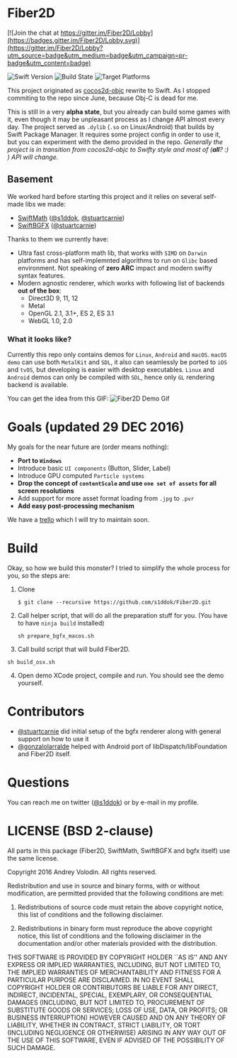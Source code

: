 # Fiber2D

[![Join the chat at https://gitter.im/Fiber2D/Lobby](https://badges.gitter.im/Fiber2D/Lobby.svg)](https://gitter.im/Fiber2D/Lobby?utm_source=badge&utm_medium=badge&utm_campaign=pr-badge&utm_content=badge)

![Swift Version](https://img.shields.io/badge/swift-3.0.2-green.svg?style=flat)
![Build State](https://img.shields.io/wercker/ci/wercker/docs.svg)
![Target Platforms](https://img.shields.io/badge/platform-iOS%20%7C%20tvOS%20%7C%20macOS%20%7C%20linux%20%7C%20Android%20-lightgrey.svg)

This project originated as [cocos2d-objc](https://github.com/cocos2d/cocos2d-objc) rewrite to Swift. As I stopped commiting to the repo since June, because Obj-C is dead for me. 

This is still in a very **alpha state**, but you already can build some games with it, even though it may be unpleasant process as I change API almost every day. The project served as `.dylib` (`.so` on Linux/Android) that builds by Swift Package Manager. It requires some project config in order to use it, but you can experiment with the demo provided in the repo.
*Generally the project is in transition from cocos2d-objc to Swifty style and most of (**all**? :) ) API will change.*

## Basement 
We worked hard before starting this project and it relies on several self-made libs we made:
* [SwiftMath](https://github.com/SwiftGFX/SwiftMath) ([@s1ddok](https://github.com/s1ddok), [@stuartcarnie](https://github.com/stuartcarnie))
* [SwiftBGFX](https://github.com/SwiftGFX/SwiftBGFX) ([@stuartcarnie](https://github.com/stuartcarnie))

Thanks to them we currently have:
* Ultra fast cross-platform math lib, that works with `SIMD` on `Darwin` platforms and has self-implemnted algorithms to run on `Glibc` based environment. Not speaking of **zero ARC** impact and modern swifty syntax features.
* Modern agnostic renderer, which works with following list of backends **out of the box**:
  * Direct3D 9, 11, 12
  * Metal
  * OpenGL 2.1, 3.1+, ES 2, ES 3.1
  * WebGL 1.0, 2.0

### What it looks like?
Currently this repo only contains demos for `Linux`, `Android` and `macOS`. `macOS demo` can use both `MetalKit` and `SDL`, it also can seamlessly be ported to `iOS` and `tvOS`, but developing is easier with desktop executables. `Linux` and `Android` demos can only be compiled with `SDL`, hence only `GL` rendering backend is available.

You can get the idea from this GIF: 
![Fiber2D Demo Gif](http://imgur.com/CP6d9kT.gif)

# Goals (updated 29 DEC 2016)
My goals for the near future are (order means nothing):

* **Port to `Windows`**
* Introduce basic `UI components` (Button, Slider, Label)
* Introduce GPU computed `Particle systems` 
* **Drop the concept of `contentScale` and use `one set of assets` for all screen resolutions**
* Add support for more asset format loading from `.jpg` to `.pvr`
* **Add easy post-processing mechanism**

We have a [trello](https://trello.com/b/eUe8CkrW/fiber2d) which I will try to maintain soon.

# Build
Okay, so how we build this monster? I tried to simplify the whole process for you, so the steps are:

1. Clone

   ```$ git clone --recursive https://github.com/s1ddok/Fiber2D.git```

2. Call helper script, that will do all the preparation stuff for you. (You have to have `ninja build` installed)

   ``` sh prepare_bgfx_macos.sh ```
   
3. Call build script that will build Fiber2D.

  ``` sh build_osx.sh ```

4. Open demo XCode project, compile and run. You should see the demo yourself.

# Contributors 

* [@stuartcarnie](https://github.com/stuartcarnie) did initial setup of the bgfx renderer along with general support on how to use it
* [@gonzalolarralde](https://github.com/gonzalolarralde) helped with Android port of libDispatch/libFoundation and Fiber2D itself.

# Questions

You can reach me on twitter ([@s1ddok](https://twitter.com/s1ddok)) or by e-mail in my profile.

# LICENSE (BSD 2-clause)

All parts in this package (Fiber2D, SwiftMath, SwiftBGFX and bgfx itself) use the same license. 

Copyright 2016 Andrey Volodin. All rights reserved.

Redistribution and use in source and binary forms, with or without
modification, are permitted provided that the following conditions are met:

   1. Redistributions of source code must retain the above copyright notice,
      this list of conditions and the following disclaimer.

   2. Redistributions in binary form must reproduce the above copyright
      notice, this list of conditions and the following disclaimer in the
      documentation and/or other materials provided with the distribution.

THIS SOFTWARE IS PROVIDED BY COPYRIGHT HOLDER ``AS IS'' AND ANY EXPRESS OR
IMPLIED WARRANTIES, INCLUDING, BUT NOT LIMITED TO, THE IMPLIED WARRANTIES OF
MERCHANTABILITY AND FITNESS FOR A PARTICULAR PURPOSE ARE DISCLAIMED. IN NO
EVENT SHALL COPYRIGHT HOLDER OR CONTRIBUTORS BE LIABLE FOR ANY DIRECT,
INDIRECT, INCIDENTAL, SPECIAL, EXEMPLARY, OR CONSEQUENTIAL DAMAGES
(INCLUDING, BUT NOT LIMITED TO, PROCUREMENT OF SUBSTITUTE GOODS OR SERVICES;
LOSS OF USE, DATA, OR PROFITS; OR BUSINESS INTERRUPTION) HOWEVER CAUSED AND
ON ANY THEORY OF LIABILITY, WHETHER IN CONTRACT, STRICT LIABILITY, OR TORT
(INCLUDING NEGLIGENCE OR OTHERWISE) ARISING IN ANY WAY OUT OF THE USE OF
THIS SOFTWARE, EVEN IF ADVISED OF THE POSSIBILITY OF SUCH DAMAGE.

